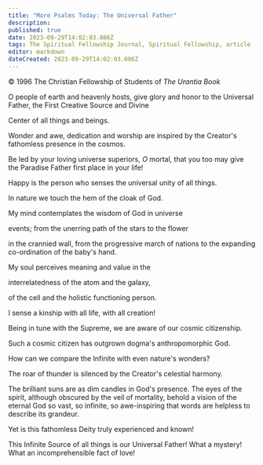 ```yaml
---
title: "More Psalms Today: The Universal Father"
description: 
published: true
date: 2023-09-29T14:02:03.086Z
tags: The Spiritual Fellowship Journal, Spiritual Fellowship, article
editor: markdown
dateCreated: 2023-09-29T14:02:03.086Z
---
```


<p class="v-card v-sheet theme--light gray lighten-3 px-2">© 1996 The Christian Fellowship of Students of <i>The Urantia Book</i></p>

O people of earth and heavenly hosts, give glory and honor to the Universal Father, the First Creative Source and Divine

Center of all things and beings.

Wonder and awe, dedication and worship are inspired by the Creator's fathomless presence in the cosmos.

Be led by your loving universe superiors, $O$ mortal, that you too may give the Paradise Father first place in your life!

Happy is the person who senses the universal unity of all things.

In nature we touch the hem of the cloak of God.

My mind contemplates the wisdom of God in universe

events; from the unerring path of the stars to the flower

in the crannied wall, from the progressive march of nations to the expanding co-ordination of the baby's hand.

My soul perceives meaning and value in the

interrelatedness of the atom and the galaxy,

of the cell and the holistic functioning person.

I sense a kinship with all life, with all creation!

Being in tune with the Supreme, we are aware of our cosmic citizenship.

Such a cosmic citizen has outgrown dogma's anthropomorphic God.

How can we compare the Infinite with even nature's wonders?

The roar of thunder is silenced by the Creator's celestial harmony.

The brilliant suns are as dim candles in God's presence. The eyes of the spirit, although obscured by the veil of mortality, behold a vision of the eternal God so vast, so infinite, so awe-inspiring that words are helpless to describe its grandeur.

Yet is this fathomless Deity truly experienced and known!

This Infinite Source of all things is our Universal Father! What a mystery! What an incomprehensible fact of love!